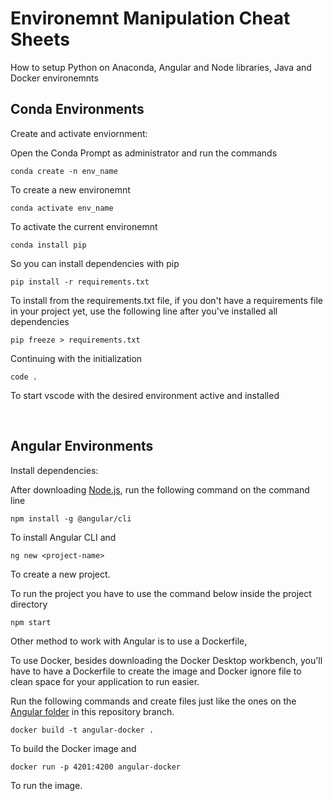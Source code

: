 Environemnt Manipulation Cheat Sheets
===============

How to setup Python on Anaconda, Angular and Node libraries, Java and Docker environemnts

## Conda Environments
Create and activate enviornment:

Open the Conda Prompt as administrator and run the commands

	conda create -n env_name
To create a new environemnt

	conda activate env_name

To activate the current environemnt

	conda install pip
	
So you can install dependencies with pip

	pip install -r requirements.txt
	
To install from the requirements.txt file, if you don't have a requirements file in your project yet, use the following line after you've installed all dependencies
	
	pip freeze > requirements.txt
	
Continuing with the initialization

	code .

To start vscode with the desired environment active and installed

<br>

## Angular Environments
Install dependencies:

After downloading [Node.js](https://nodejs.org/en/download), run the following command on the command line

	npm install -g @angular/cli
To install Angular CLI and

	ng new <project-name>

To create a new project.

To run the project you have to use the command below inside the project directory

	npm start

Other method to work with Angular is to use a Dockerfile,

To use Docker, besides downloading the Docker Desktop workbench, you'll have to have a Dockerfile to create the image and Docker ignore file to clean space for your application to run easier.

Run the following commands and create files just like the ones on the [Angular folder](https://github.com/isaiapedro/environment-cheat-sheet/tree/main/angular) in this repository branch.

	docker build -t angular-docker .

To build the Docker image and

	docker run -p 4201:4200 angular-docker

To run the image.
